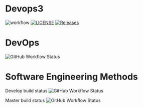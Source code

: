 # Devops3
![workflow](https://github.com/Tychon7/Devops3/actions/workflows/main.yml/badge.svg)
[![LICENSE](https://img.shields.io/github/license/Tychon7/sem.svg?style=flat-square)](https://github.com/Tychon7/sem/blob/master/LICENSE)
[![Releases](https://img.shields.io/github/release/Tychon7/sem/all.svg?style=flat-square)](https://github.com/Tychon7/sem/releases)
# DevOps
![GitHub Workflow Status](https://img.shields.io/github/actions/workflow/status/Tychon7/Devops3/main.yml?branch=master&style=flat-square)
# Software Engineering Methods

Develop build status ![GitHub Workflow Status](https://img.shields.io/github/actions/workflow/status/Tychon7/Devops3/main.yml?branch=develop&style=flat-square)

Master build status ![GitHub Workflow Status](https://img.shields.io/github/actions/workflow/status/Tychon7/Devops3/main.yml?branch=master&style=flat-square)
